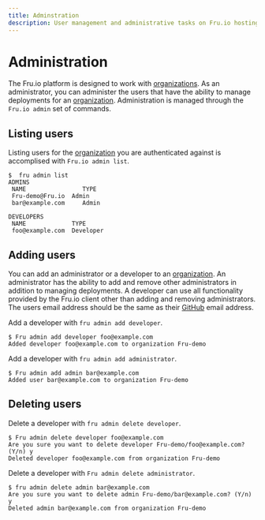 ```yaml
---
title: Adminstration
description: User management and administrative tasks on Fru.io hosting
---
```

# Administration

The Fru.io platform is designed to work with [organizations](organizations.md). As an administrator, you can administer the users that have the ability to manage deployments for an [organization](organizations.md). Administration is managed through the `Fru.io admin` set of commands.

## Listing users
Listing users for the [organization](organizations.md) you are authenticated against is accomplised with `Fru.io admin list`.

```
$  fru admin list
ADMINS
 NAME                TYPE
 Fru-demo@Fru.io  Admin
 bar@example.com     Admin

DEVELOPERS
 NAME             TYPE
 foo@example.com  Developer
```

## Adding users
You can add an administrator or a developer to an [organization](organizations.md). An administrator has the ability to add and remove other administrators in addition to managing deployments. A developer can use all functionality provided by the Fru.io client other than adding and removing administrators. The users email address should be the same as their [GitHub](github.md) email address.

Add a developer with `fru admin add developer`.

```
$ Fru admin add developer foo@example.com
Added developer foo@example.com to organization Fru-demo
```

Add a developer with `fru admin add administrator`.

```
$ Fru admin add admin bar@example.com
Added user bar@example.com to organization Fru-demo
```

## Deleting users
Delete a developer with `fru admin delete developer`.

```
$ Fru admin delete developer foo@example.com
Are you sure you want to delete developer Fru-demo/foo@example.com? (Y/n) y
Deleted developer foo@example.com from organization Fru-demo
```

Delete a developer with `Fru admin delete administrator`.

```
$ fru admin delete admin bar@example.com
Are you sure you want to delete admin Fru-demo/bar@example.com? (Y/n) y
Deleted admin bar@example.com from organization Fru-demo
```
